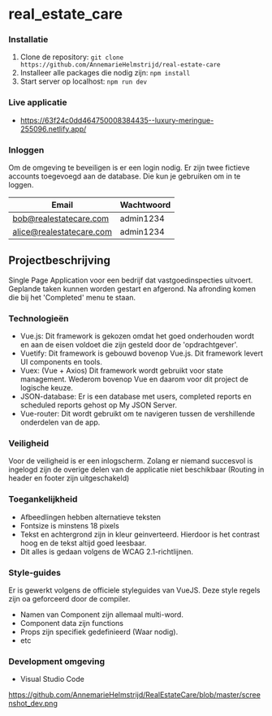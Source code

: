 # real_estate_care

### Installatie
1. Clone de repository: `git clone https://github.com/AnnemarieHelmstrijd/real-estate-care`
2. Installeer alle packages die nodig zijn: `npm install`
3. Start server op localhost: `npm run dev`

### Live applicatie
- https://63f24c0dd464750008384435--luxury-meringue-255096.netlify.app/

### Inloggen
Om de omgeving te beveiligen is er een login nodig. Er zijn twee fictieve accounts toegevoegd aan de database. Die kun je gebruiken om in te loggen.

| Email                 | Wachtwoord   |
|-----------------------|--------------|
| bob@realestatecare.com | admin1234  |
| alice@realestatecare.com | admin1234  |

## Projectbeschrijving

Single Page Application voor een bedrijf dat vastgoedinspecties uitvoert. Geplande taken kunnen worden gestart en afgerond. Na afronding komen die bij het 'Completed' menu te staan.

### Technologieën

- Vue.js: Dit framework is gekozen omdat het goed onderhouden wordt en aan de eisen voldoet die zijn gesteld door de 'opdrachtgever'.
- Vuetify: Dit framework is gebouwd bovenop Vue.js. Dit framework levert UI components en tools.
- Vuex: (Vue + Axios) Dit framework wordt gebruikt voor state management. Wederom bovenop Vue en daarom voor dit project de logische keuze.
- JSON-database: Er is een database met users, completed reports en scheduled reports gehost op My JSON Server.
- Vue-router: Dit wordt gebruikt om te navigeren tussen de vershillende onderdelen van de app.

### Veiligheid

Voor de veiligheid is er een inlogscherm. Zolang er niemand succesvol is ingelogd zijn de overige delen van de applicatie niet beschikbaar (Routing in header en footer zijn uitgeschakeld)

### Toegankelijkheid

- Afbeedlingen hebben alternatieve teksten
- Fontsize is minstens 18 pixels
- Tekst en achtergrond zijn in kleur geinverteerd. Hierdoor is het contrast hoog en de tekst altijd goed leesbaar.
- Dit alles is gedaan volgens de WCAG 2.1-richtlijnen.

### Style-guides
Er is gewerkt volgens de officiele styleguides van VueJS. Deze style regels zijn oa geforceerd door de compiler.
- Namen van Component zijn allemaal multi-word.
- Component data zijn functions
- Props zijn specifiek gedefinieerd (Waar nodig).
- etc

### Development omgeving
- Visual Studio Code

https://github.com/AnnemarieHelmstrijd/RealEstateCare/blob/master/screenshot_dev.png